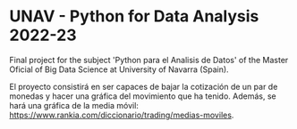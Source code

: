 # UNAV - Python for Data Analysis 2022-23
Final project for the subject 'Python para el Analisis de Datos' of the Master Oficial of Big Data Science at University of Navarra (Spain).

El proyecto consistirá en ser capaces de bajar la cotización de un par de monedas y hacer una gráfica del movimiento que ha tenido.
Además, se hará una gráfica de la media móvil: https://www.rankia.com/diccionario/trading/medias-moviles.